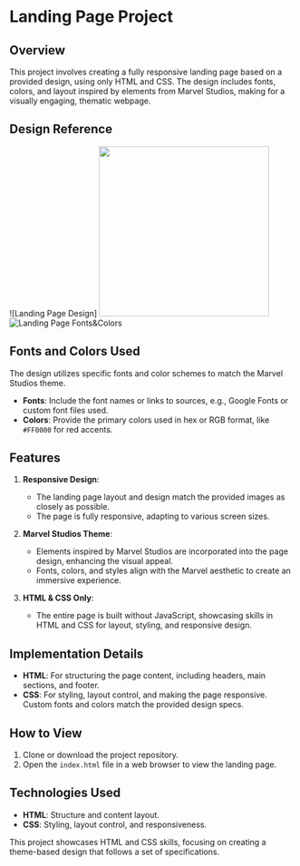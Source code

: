 # Landing Page Project

## Overview
This project involves creating a fully responsive landing page based on a provided design, using only HTML and CSS. The design includes fonts, colors, and layout inspired by elements from Marvel Studios, making for a visually engaging, thematic webpage.

## Design Reference
![Landing Page Design]
<img src="https://cdn.statically.io/gh/TheOdinProject/curriculum/81a5d553f4073e593d23a6ab00d50eef8620796d/foundations/html_css/project/imgs/01.png" width="300">
![Landing Page Fonts&Colors](https://cdn.statically.io/gh/TheOdinProject/curriculum/a38403e7d81cc8305af16ac48985cfbde87834d6/foundations/html_css/flexbox/project-landing-page/imgs/02.png)

## Fonts and Colors Used
The design utilizes specific fonts and color schemes to match the Marvel Studios theme.

- **Fonts**: Include the font names or links to sources, e.g., Google Fonts or custom font files used.
- **Colors**: Provide the primary colors used in hex or RGB format, like `#FF0000` for red accents.

## Features
1. **Responsive Design**:
   - The landing page layout and design match the provided images as closely as possible.
   - The page is fully responsive, adapting to various screen sizes.

2. **Marvel Studios Theme**:
   - Elements inspired by Marvel Studios are incorporated into the page design, enhancing the visual appeal.
   - Fonts, colors, and styles align with the Marvel aesthetic to create an immersive experience.

3. **HTML & CSS Only**:
   - The entire page is built without JavaScript, showcasing skills in HTML and CSS for layout, styling, and responsive design.

## Implementation Details
- **HTML**: For structuring the page content, including headers, main sections, and footer.
- **CSS**: For styling, layout control, and making the page responsive. Custom fonts and colors match the provided design specs.

## How to View
1. Clone or download the project repository.
2. Open the `index.html` file in a web browser to view the landing page.

## Technologies Used
- **HTML**: Structure and content layout.
- **CSS**: Styling, layout control, and responsiveness.

This project showcases HTML and CSS skills, focusing on creating a theme-based design that follows a set of specifications.

